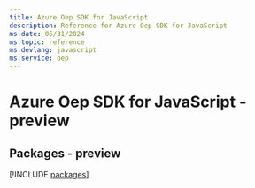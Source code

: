 ```yaml
---
title: Azure Oep SDK for JavaScript
description: Reference for Azure Oep SDK for JavaScript
ms.date: 05/31/2024
ms.topic: reference
ms.devlang: javascript
ms.service: oep
---
```

# Azure Oep SDK for JavaScript - preview
## Packages - preview
[!INCLUDE [packages](oep-index.md)]